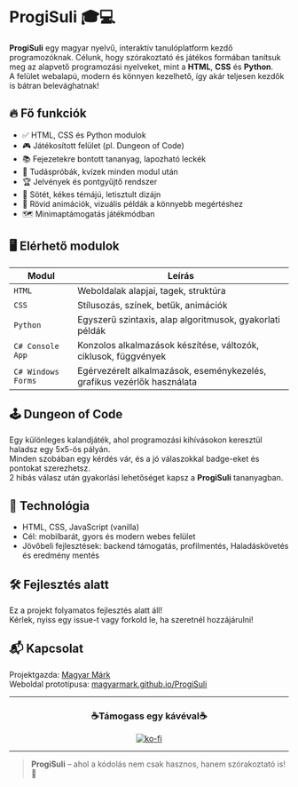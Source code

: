 # ProgiSuli 🎓💻

**ProgiSuli** egy magyar nyelvű, interaktív tanulóplatform kezdő programozóknak. 
Célunk, hogy szórakoztató és játékos formában tanítsuk meg az alapvető programozási nyelveket, mint a **HTML**, **CSS** és **Python**.  
A felület webalapú, modern és könnyen kezelhető, így akár teljesen kezdők is bátran belevághatnak!

## 🔥 Fő funkciók

- ✅ HTML, CSS és Python modulok
- 🎮 Játékosított felület (pl. Dungeon of Code)
- 📚 Fejezetekre bontott tananyag, lapozható leckék
- 🧠 Tudáspróbák, kvízek minden modul után
- 🏆 Jelvények és pontgyűjtő rendszer
- 🌙 Sötét, kékes témájú, letisztult dizájn
- 🎥 Rövid animációk, vizuális példák a könnyebb megértéshez
- 🗺️ Minimaptámogatás játékmódban

## 🖥️ Elérhető modulok

| Modul | Leírás |
|-------|--------|
| `HTML` | Weboldalak alapjai, tagek, struktúra |
| `CSS`  | Stílusozás, színek, betűk, animációk |
| `Python` | Egyszerű szintaxis, alap algoritmusok, gyakorlati példák |
| `C# Console App`     | Konzolos alkalmazások készítése, változók, ciklusok, függvények |
| `C# Windows Forms`   | Egérvezérelt alkalmazások, eseménykezelés, grafikus vezérlők használata |

## 🕹️ Dungeon of Code

Egy különleges kalandjáték, ahol programozási kihívásokon keresztül haladsz egy 5x5-ös pályán.  
Minden szobában egy kérdés vár, és a jó válaszokkal badge-eket és pontokat szerezhetsz.  
2 hibás válasz után gyakorlási lehetőséget kapsz a **ProgiSuli** tananyagban.

## 🧪 Technológia

- HTML, CSS, JavaScript (vanilla)
- Cél: mobilbarát, gyors és modern webes felület
- Jövőbeli fejlesztések: backend támogatás, profilmentés, Haladáskövetés és eredmény mentés


## 🛠️ Fejlesztés alatt

Ez a projekt folyamatos fejlesztés alatt áll!  
Kérlek, nyiss egy issue-t vagy forkold le, ha szeretnél hozzájárulni!

## 📬 Kapcsolat

Projektgazda: [Magyar Márk](https://github.com/MagyarMark)  
Weboldal prototípusa: [magyarmark.github.io/ProgiSuli](https://magyarmark.github.io/ProgiSuli)

---

<h3 align="center">☕Támogass egy kávéval☕</h3>
<div align="center">

[![ko-fi](https://ko-fi.com/img/githubbutton_sm.svg)](https://ko-fi.com/P5P61FGQJ2)

</div>

---

> **ProgiSuli** – ahol a kódolás nem csak hasznos, hanem szórakoztató is! 🚀
